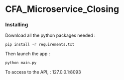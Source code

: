 # CFA_Microservice_Closing

 ### Installing
 Download all the python packages needed : 
```shell script
pip install -r requirements.txt 
```
Then launch the app :
```shell script
python main.py
```
To access to the API, : 127.0.0.1:8093
